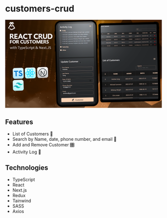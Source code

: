 # customers-crud
![alt text](https://raw.githubusercontent.com/9abour/customers-crud/master/Thumbnail_V3.png)
## Features
- List of Customers 📃
- Search by Name, date, phone number, and email 🔎
- Add and Remove Customer 🎛️
- Activity Log 💾

## Technologies
- TypeScript
- React
- Next.js
- Redux
- Tainwind
- SASS
- Axios
